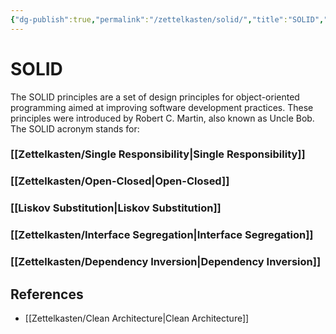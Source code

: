 ```yaml
---
{"dg-publish":true,"permalink":"/zettelkasten/solid/","title":"SOLID","tags":["core/tech/fundamentals/principles"],"created":"2023-01-06T21:31:19.000+00:00"}
---
```



# SOLID

The SOLID principles are a set of design principles for object-oriented programming aimed at improving software development practices. These principles were introduced by Robert C. Martin, also known as Uncle Bob. The SOLID acronym stands for:

### [[Zettelkasten/Single Responsibility\|Single Responsibility]]
### [[Zettelkasten/Open-Closed\|Open-Closed]]

### [[Liskov Substitution\|Liskov Substitution]]

### [[Zettelkasten/Interface Segregation\|Interface Segregation]]

### [[Zettelkasten/Dependency Inversion\|Dependency Inversion]]


## References
- [[Zettelkasten/Clean Architecture\|Clean Architecture]]
